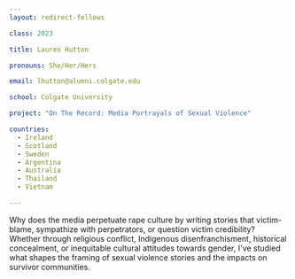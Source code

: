 ```yaml
---
layout: redirect-fellows

class: 2023

title: Lauren Hutton

pronouns: She/Her/Hers

email: lhutton@alumni.colgate.edu

school: Colgate University

project: "On The Record: Media Portrayals of Sexual Violence"

countries:
  - Ireland
  - Scotland
  - Sweden
  - Argentina
  - Australia
  - Thailand
  - Vietnam

---
```


Why does the media perpetuate rape culture by writing stories that victim-blame, sympathize with perpetrators, or question victim credibility? Whether through religious conflict, Indigenous disenfranchisment, historical concealment, or inequitable cultural attitudes towards gender, I've studied what shapes the framing of sexual violence stories and the impacts on survivor communities.
